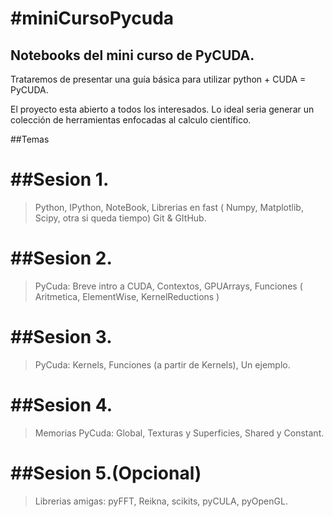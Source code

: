 #miniCursoPycuda
===============

## Notebooks del mini curso de PyCUDA. #
Trataremos de presentar una guía básica para utilizar python + CUDA = PyCUDA.

El proyecto esta abierto a todos los interesados. Lo ideal seria generar un colección de herramientas enfocadas al calculo científico.

##Temas

##Sesion 1.
=====

>Python, IPython, NoteBook, Librerias en fast ( Numpy, Matplotlib, Scipy,  otra si queda tiempo)
>Git & GItHub.

##Sesion 2.
=====

>PyCuda:  Breve intro a CUDA, Contextos, GPUArrays, Funciones ( Aritmetica, ElementWise, KernelReductions ) 

##Sesion 3.
====

>PyCuda: Kernels, Funciones (a partir de Kernels), Un ejemplo.

##Sesion 4.
====

>Memorias PyCuda: Global, Texturas y Superficies, Shared y Constant.

##Sesion 5.(Opcional)
====

>Librerias amigas: pyFFT, Reikna, scikits, pyCULA, pyOpenGL.


